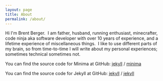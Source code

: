 ```yaml
---
layout: page
title: About
permalink: /about/
---
```


Hi I'm Brent Berger.  I am father, husband, running enthusiast, minecrafter, code ninja aka software developer with over 10 years of experience, and a lifetime experience of miscellaneous things.  I like to use different parts of my brain, so from time-to-time I will write about my personal experiences; sometimes technical sometimes not.

You can find the source code for Minima at GitHub:
[jekyll][jekyll-organization] /
[minima](https://github.com/jekyll/minima)

You can find the source code for Jekyll at GitHub:
[jekyll][jekyll-organization] /
[jekyll](https://github.com/jekyll/jekyll)


[jekyll-organization]: https://github.com/jekyll
